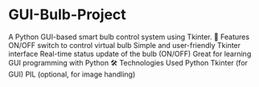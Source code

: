 # GUI-Bulb-Project
A Python GUI-based smart bulb control system using Tkinter.  🔧 Features ON/OFF switch to control virtual bulb  Simple and user-friendly Tkinter interface  Real-time status update of the bulb (ON/OFF)  Great for learning GUI programming with Python  🛠️ Technologies Used Python  Tkinter (for GUI)  PIL (optional, for image handling)
